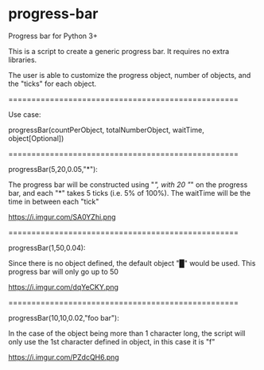 # progress-bar
Progress bar for Python 3+

This is a script to create a generic progress bar. It requires no extra libraries.

The user is able to customize the progress object, number of objects, and the "ticks" for each object.

==================================================

Use case:

progressBar(countPerObject, totalNumberObject, waitTime, object[Optional])

==================================================

progressBar(5,20,0.05,"*"):

The progress bar will be constructed using "*", with 20 "*" on the progress bar, and each "*" takes 5 ticks (i.e. 5% of 100%). The waitTime will be the time in between each "tick"

https://i.imgur.com/SA0YZhi.png

==================================================

progressBar(1,50,0.04):

Since there is no object defined, the default object "█" would be used. This progress bar will only go up to 50

https://i.imgur.com/dqYeCKY.png

==================================================

progressBar(10,10,0.02,"foo bar"):

In the case of the object being more than 1 character long, the script will only use the 1st character defined in object, in this case it is "f"

https://i.imgur.com/PZdcQH6.png
